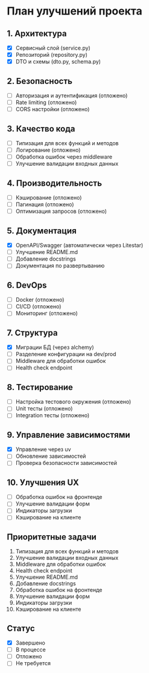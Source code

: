 # План улучшений проекта

## 1. Архитектура
- [x] Сервисный слой (service.py)
- [x] Репозиторий (repository.py)
- [x] DTO и схемы (dto.py, schema.py)

## 2. Безопасность
- [ ] Авторизация и аутентификация (отложено)
- [ ] Rate limiting (отложено)
- [ ] CORS настройки (отложено)

## 3. Качество кода
- [ ] Типизация для всех функций и методов
- [ ] Логирование (отложено)
- [ ] Обработка ошибок через middleware
- [ ] Улучшение валидации входных данных

## 4. Производительность
- [ ] Кэширование (отложено)
- [ ] Пагинация (отложено)
- [ ] Оптимизация запросов (отложено)

## 5. Документация
- [x] OpenAPI/Swagger (автоматически через Litestar)
- [ ] Улучшение README.md
- [ ] Добавление docstrings
- [ ] Документация по развертыванию

## 6. DevOps
- [ ] Docker (отложено)
- [ ] CI/CD (отложено)
- [ ] Мониторинг (отложено)

## 7. Структура
- [x] Миграции БД (через alchemy)
- [ ] Разделение конфигурации на dev/prod
- [ ] Middleware для обработки ошибок
- [ ] Health check endpoint

## 8. Тестирование
- [ ] Настройка тестового окружения (отложено)
- [ ] Unit тесты (отложено)
- [ ] Integration тесты (отложено)

## 9. Управление зависимостями
- [x] Управление через uv
- [ ] Обновление зависимостей
- [ ] Проверка безопасности зависимостей

## 10. Улучшения UX
- [ ] Обработка ошибок на фронтенде
- [ ] Улучшение валидации форм
- [ ] Индикаторы загрузки
- [ ] Кэширование на клиенте

## Приоритетные задачи
1. Типизация для всех функций и методов
2. Улучшение валидации входных данных
3. Middleware для обработки ошибок
4. Health check endpoint
5. Улучшение README.md
6. Добавление docstrings
7. Обработка ошибок на фронтенде
8. Улучшение валидации форм
9. Индикаторы загрузки
10. Кэширование на клиенте

## Статус
- [x] Завершено
- [ ] В процессе
- [ ] Отложено
- [ ] Не требуется 